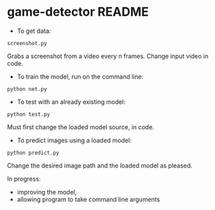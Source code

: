 # game-detector README

* To get data:

`screenshot.py`

Grabs a screenshot from a video every n frames. Change input video in code. 

* To train the model, run on the command line:

`python net.py`

* To test with an already existing model:

`python test.py`

Must first change the loaded model source, in code.

* To predict images using a loaded model:

`python predict.py`

Change the desired image path and the loaded model as pleased. 

In progress: 
- improving the model,
- allowing program to take command line arguments

